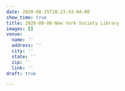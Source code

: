 ```yaml
---
date: 2020-08-25T10:23:43-04:00
show_time: true
title: 2020-09-08-New York Society Library
images: []
venue:
  name: ''
  address: ''
  city: ''
  state: ''
  zip: ''
  link: ''
draft: true

---
```

